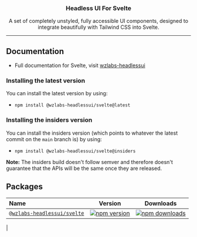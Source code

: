 <h3 align="center">
  Headless UI For Svelte
</h3>

<p align="center">
  A set of completely unstyled, fully accessible UI components, designed to integrate
  beautifully with Tailwind CSS into Svelte.
</p>

---

## Documentation

- Full documentation for Svelte, visit [wzlabs-headlessui]()

### Installing the latest version

You can install the latest version by using:

- `npm install @wzlabs-headlessui/svelte@latest`

### Installing the insiders version

You can install the insiders version (which points to whatever the latest commit on the `main` branch is) by using:

- `npm install @wzlabs-headlessui/svelte@insiders`

**Note:** The insiders build doesn't follow semver and therefore doesn't guarantee that the APIs will be the same once they are released.

## Packages

| Name                                                                                                                 |                                                              Version                                                              |                                                              Downloads                                                               |
| :------------------------------------------------------------------------------------------------------------------- | :-------------------------------------------------------------------------------------------------------------------------------: | :----------------------------------------------------------------------------------------------------------------------------------: |
| [`@wzlabs-headlessui/svelte`](https://github.com/wzlabs/wzlabs-headlessui/tree/main/packages/%40wzlabs-headlessui-vue)                 |         [![npm version](https://img.shields.io/npm/v/@wzlabs-headlessui/svelte.svg)](https://www.npmjs.com/package/@wzlabs-headlessui/svelte)         |         [![npm downloads](https://img.shields.io/npm/dt/@wzlabs-headlessui/svelte.svg)](https://www.npmjs.com/package/@wzlabs-headlessui/svelte)         |
|
